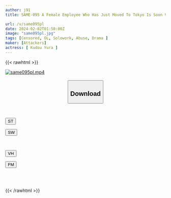 ```yaml
---
author: j91
title: SAME-095 A Female Employee Who Has Just Moved To Tokyo Is Soon Violently Raped. Yura Kudo

url: /v/same095pl
date: 2024-02-02T01:50:00Z
image: "same095pl.jpg"
tags: [Censored, OL, Solowork, Abuse, Drama	]
maker: [Attackers]
actress: [ Kudou Yura ]
---
```



{{< rawhtml >}}

<div class="video" data-videoid="px4XA0DdMJfX6Y">
    <a href="javascript:;">
        <img src="/v/same095pl/same095pl.jpg" width="WIDTH" height="HEIGHT" alt="same095pl.mp4" loading="lazy">
    </a>
</div>

<script type="text/javascript" src="https://j91.asia/asset/on-demand-st.js"></script>

<br>
  <link rel="stylesheet" href="https://j91.asia/asset/bs5.css">
  
  <center>
  <button class="btn btn-primary" type="button" data-bs-toggle="collapse" data-bs-target=".multi-collapse" aria-expanded="false" aria-controls="multiCollapseExample1 multiCollapseExample2"><h2>Download</h2></button></center>
</p>
<div class="row">
  <div class="col">
    <div class="collapse multi-collapse" id="multiCollapseExample1">
      <div class="card card-body">
	      	      <br>
<div class="buttons">  
<p><a href="https://streamtape.to/v/px4XA0DdMJfX6Y" target="_blank"><button class="btn-hover color-3"><i class="fa fa-download"></i> ST</button></a></p>
<p><a href="https://flaswish.com/umh8moawyfo6" target="_blank"><button class="btn-hover color-2"><i class="fa fa-download"></i> SW</button></a></p></div>
    </div>
  </div>
</div>
  <div class="col">
    <div class="collapse multi-collapse" id="multiCollapseExample2">
      <div class="card card-body">
	      <br>
<div class="buttons">
<p><a href="https://vidhidepro.com/f/yhlzbshzk70x" target="_blank"><button class="btn-hover color-9"><i class="fa fa-download"></i> VH</button></a></p>
<p><a href="https://filemoon.sx/d/kqg6b7epna3v" target="_blank"><button class="btn-hover color-8"><i class="fa fa-download"></i> FM</button></a></p></div>
<br><br>
      </div>
    </div>
  </div>
</div>

{{< /rawhtml >}}